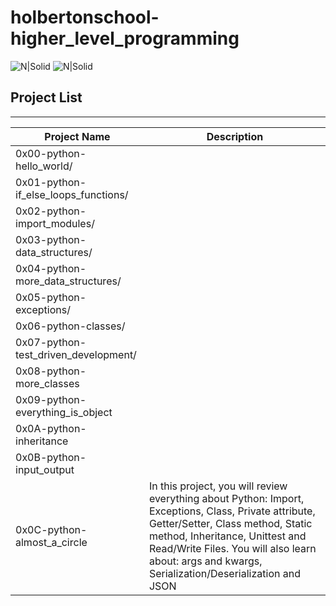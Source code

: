 # holbertonschool-higher_level_programming

![N|Solid](https://www.holbertonschool.com/holberton-logo.png) ![N|Solid](https://intranet.hbtn.io/assets/holberton-logo-coral-27055cb2f875eb10bf3b3942e52a24581bc0667695bdc856d4f08b469b678000.png)


## Project List
---
Project Name|Description
---|---
0x00-python-hello_world/|
0x01-python-if_else_loops_functions/|
0x02-python-import_modules/|
0x03-python-data_structures/|
0x04-python-more_data_structures/|
0x05-python-exceptions/|
0x06-python-classes/|
0x07-python-test_driven_development/|
0x08-python-more_classes|
0x09-python-everything_is_object|
0x0A-python-inheritance|
0x0B-python-input_output|
0x0C-python-almost_a_circle|In this project, you will review everything about Python: Import, Exceptions, Class, Private attribute, Getter/Setter, Class method, Static method, Inheritance, Unittest and Read/Write Files. You will also learn about: args and kwargs, Serialization/Deserialization and JSON